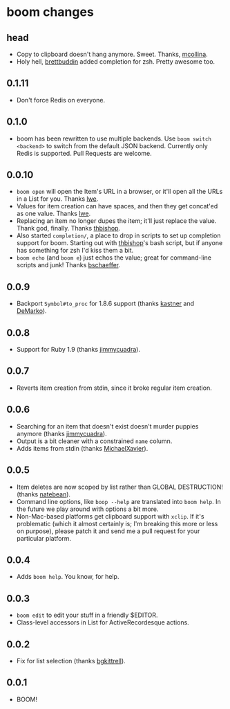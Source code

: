 # boom changes

## head
- Copy to clipboard doesn't hang anymore. Sweet. Thanks,
  [mcollina](https://github.com/mcollina).
- Holy hell, [brettbuddin](https://github.com/brettbuddin) added completion for
  zsh. Pretty awesome too.

## 0.1.11
- Don't force Redis on everyone.

## 0.1.0
- boom has been rewritten to use multiple backends. Use `boom switch <backend>`
  to switch from the default JSON backend. Currently only Redis is supported.
  Pull Requests are welcome.

## 0.0.10
- `boom open` will open the Item's URL in a browser, or it'll open all the URLs
  in a List for you. Thanks [lwe](https://github.com/lwe).
- Values for item creation can have spaces, and then they get concat'ed as one
  value. Thanks [lwe](https://github.com/lwe).
- Replacing an item no longer dupes the item; it'll just replace the value.
  Thank god, finally. Thanks [thbishop](https://github.com/thbishop).
- Also started `completion/`, a place to drop in scripts to set up completion
  support for boom. Starting out with [thbishop](https://github.com/thbishop)'s
  bash script, but if anyone has something for zsh I'd kiss them a bit.
- `boom echo` (and `boom e`) just echos the value; great for command-line
  scripts and junk! Thanks [bschaeffer](https://github.com/bschaeffer).

## 0.0.9
- Backport `Symbol#to_proc` for 1.8.6 support (thanks 
  [kastner](https://github.com/kastner) and 
  [DeMarko](https://github.com/DeMarko)).

## 0.0.8
- Support for Ruby 1.9 (thanks [jimmycuadra](https://github.com/jimmycuadra)).

## 0.0.7
- Reverts item creation from stdin, since it broke regular item creation.

## 0.0.6
- Searching for an item that doesn't exist doesn't murder puppies anymore
  (thanks [jimmycuadra](https://github.com/jimmycuadra)).
- Output is a bit cleaner with a constrained `name` column.
- Adds items from stdin (thanks
  [MichaelXavier](https://github.com/MichaelXavier)). 

## 0.0.5
- Item deletes are now scoped by list rather than GLOBAL DESTRUCTION! (thanks
  [natebean](https://github.com/natebean)).
- Command line options, like `boop --help` are translated into `boom help`. In
  the future we play around with options a bit more.
- Non-Mac-based platforms get clipboard support with `xclip`. If it's
  problematic (which it almost certainly is; I'm breaking this more or less on
  purpose), please patch it and send me a pull request for your particular
  platform.

## 0.0.4
- Adds `boom help`. You know, for help.

## 0.0.3
- `boom edit` to edit your stuff in a friendly $EDITOR.
- Class-level accessors in List for ActiveRecordesque actions.

## 0.0.2
- Fix for list selection (thanks [bgkittrell](https://github.com/bgkittrell)).

## 0.0.1
- BOOM!
